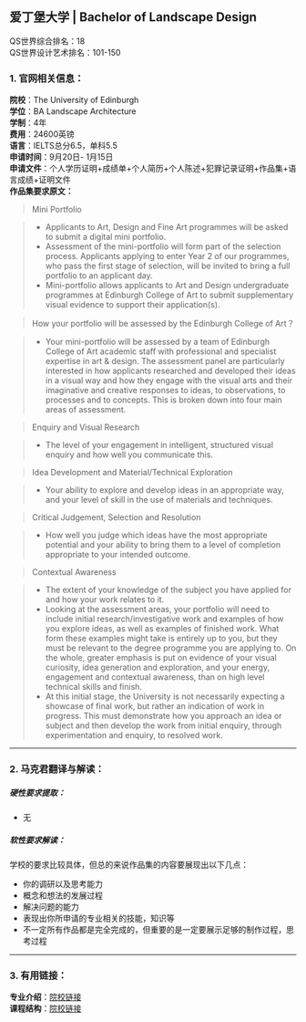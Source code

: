 ## 爱丁堡大学 | Bachelor of Landscape Design

QS世界综合排名：18  
QS世界设计艺术排名：101-150

### 1. 官网相关信息：

**院校**：The University of Edinburgh    
**学位**：BA Landscape Architecture   
**学制**：4年  
**费用**：24600英镑  
**语言**：IELTS总分6.5，单科5.5  
**申请时间**：9月20日- 1月15日   
**申请文件**：个人学历证明+成绩单+个人简历+个人陈述+犯罪记录证明+作品集+语言成绩+证明文件  
**作品集要求原文：**   


> Mini Portfolio

>- Applicants to Art, Design and Fine Art programmes will be asked to submit a digital mini portfolio.
>- Assessment of the mini-portfolio will form part of the selection process. Applicants applying to enter Year 2 of our programmes, who pass the first stage of selection, will be invited to bring a full portfolio to an applicant day.
>- Mini-portfolio allows applicants to Art and Design undergraduate programmes at Edinburgh College of Art to submit supplementary visual evidence to support their application(s).

> How your portfolio will be assessed by the Edinburgh College of Art？

>- Your mini-portfolio will be assessed by a team of Edinburgh College of Art academic staff with professional and specialist expertise in art & design. The assessment panel are particularly interested in how applicants researched and developed their ideas in a visual way and how they engage with the visual arts and their imaginative and creative responses to ideas, to observations, to processes and to concepts. This is broken down into four main areas of assessment.

> Enquiry and Visual Research

>- The level of your engagement in intelligent, structured visual enquiry and how well you communicate this.

> Idea Development and Material/Technical Exploration

>- Your ability to explore and develop ideas in an appropriate way, and your level of skill in the use of materials and techniques.

> Critical Judgement, Selection and Resolution

>- How well you judge which ideas have the most appropriate potential and your ability to bring them to a level of completion appropriate to your intended outcome.

> Contextual Awareness

>- The extent of your knowledge of the subject you have applied for and how your work relates to it.
>- Looking at the assessment areas, your portfolio will need to include initial research/investigative work and examples of how you explore ideas, as well as examples of finished work. What form these examples might take is entirely up to you, but they must be relevant to the degree programme you are applying to. On the whole, greater emphasis is put on evidence of your visual curiosity, idea generation and exploration, and your energy, engagement and contextual awareness, than on high level technical skills and finish.
>- At this initial stage, the University is not necessarily expecting a showcase of final work, but rather an indication of work in progress. This must demonstrate how you approach an idea or subject and then develop the work from initial enquiry, through experimentation and enquiry, to resolved work.









---


### 2. 马克君翻译与解读：

##### 硬性要求提取：
- 无


##### 软性要求解读：
学校的要求比较具体，但总的来说作品集的内容要展现出以下几点：  

- 你的调研以及思考能力 
- 概念和想法的发展过程
- 解决问题的能力
- 表现出你所申请的专业相关的技能，知识等
- 不一定所有作品都是完全完成的，但重要的是一定要展示足够的制作过程，思考过程


---


### 3. 有用链接：

**专业介绍**：[院校链接](https://www.ed.ac.uk/studying/undergraduate/degrees/index.php?action=programme&code=4J22)  
**课程结构**：[院校链接](http://www.drps.ed.ac.uk/17-18/dpt/utmahlaarc1f.htm)
